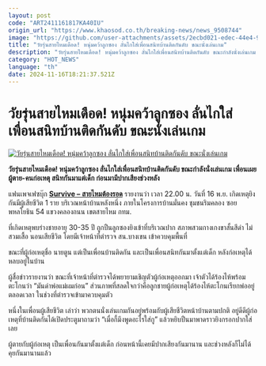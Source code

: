 ```yaml
---
layout: post
code: "ART2411161817KA40IU"
origin_url: "https://www.khaosod.co.th/breaking-news/news_9508744"
image: "https://github.com/user-attachments/assets/2ecbd021-edec-44e4-92c2-7b58b4885b2d"
title: "วัยรุ่นสายไหมเดือด! หนุ่มคว้าลูกซอง ลั่นไกใส่เพื่อนสนิทบ้านติดกันดับ ขณะนั่งเล่นเกม"
description: "วัยรุ่นสายไหมเดือด! หนุ่มคว้าลูกซอง ลั่นไกใส่เพื่อนสนิทบ้านติดกันดับ ขณะกำลังนั่งเล่นเกม เพื่อนเผยผู้ตาย-คนก่อเหตุ สนิทกันมาแต่เด็ก ก่อนมามีปากเสียงช่วงหลัง"
category: "HOT_NEWS"
language: "th"
date: 2024-11-16T18:21:37.521Z
---
```


# วัยรุ่นสายไหมเดือด! หนุ่มคว้าลูกซอง ลั่นไกใส่เพื่อนสนิทบ้านติดกันดับ ขณะนั่งเล่นเกม

[![วัยรุ่นสายไหมเดือด! หนุ่มคว้าลูกซอง ลั่นไกใส่เพื่อนสนิทบ้านติดกันดับ ขณะนั่งเล่นเกม](https://www.khaosod.co.th/wpapp/uploads/2024/11/saimai-1.jpg "วัยรุ่นสายไหมเดือด! หนุ่มคว้าลูกซอง ลั่นไกใส่เพื่อนสนิทบ้านติดกันดับ ขณะนั่งเล่นเกม")](https://www.khaosod.co.th/wpapp/uploads/2024/11/saimai-1.jpg)

**วัยรุ่นสายไหมเดือด! หนุ่มคว้าลูกซอง ลั่นไกใส่เพื่อนสนิทบ้านติดกันดับ ขณะกำลังนั่งเล่นเกม เพื่อนเผยผู้ตาย-คนก่อเหตุ สนิทกันมาแต่เด็ก ก่อนมามีปากเสียงช่วงหลัง**

แฟนเพจเฟซบุ๊ก [**Survive – สายไหมต้องรอด**](https://www.facebook.com/saimaitongrot?__cft__[0]=AZV6rQ7ePoC1MJmcCPskeAN-ZNpha_Mf4pWnFgw0DiP4lzrMTYDL96a-wYVg39Rof9eF70t91F5mDi_UAISnhT-bNwsckVWjdBZmOuo0g2hGCpSoBDp6h_hXXFsL9UJvZGmOpKcD3E1E2CvDT7XhyqPJMVcSrKO0mZOq87ZMw2IkoppmeakbnMJwK6t0MGfJeDM&__tn__=-UC%2CP-R) รายงานว่า เวลา 22.00 น. วันที่ 16 พ.ย. เกิดเหตุยิงกันมีผู้เสียชีวิต 1 ราย บริเวณหน้าบ้านหลังหนึ่ง ภายในโครงการบ้านมั่นคง ชุมชนริมคลอง ซอยพหลโยธิน 54 แขวงคลองถนน เขตสายไหม กทม.

ที่เกิดเหตุพบร่างชายอายุ 30-35 ปี ถูกปืนลูกซองยิงเข้าที่บริเวณปาก สภาพสวมกางเกงขาสั้นสีดำ ไม่สวมเสื้อ นอนเสียชีวิต โดยมีเจ้าหน้าที่ตำรวจ สน.บางเขน เข้าควบคุมพื้นที่

ขณะที่ผู้ก่อเหตุชื่อ นายตูน แต่เป็นเพื่อนบ้านติดกัน และเป็นเพื่อนสนิทกันมาตั้งแต่เด็ก หลังก่อเหตุได้หลบอยู่ในบ้าน

ผู้สื่อข่าวรายงานว่า ขณะที่เจ้าหน้าที่ตำรวจได้พยายามเชิญตัวผู้ก่อเหตุออกมา เจ้าตัวได้ร้องไห้พร้อมตะโกนว่า “มันด่าพ่อแม่ผมก่อน” ส่วนภาพที่สลดใจกว่าคือลูกชายผู้ก่อเหตุได้ร้องไห้ตะโกนเรียกพ่ออยู่ตลอดเวลา ในช่วงที่ตำรวจเข้ามาควบคุมตัว

หนึ่งในเพื่อนผู้เสียชีวิต เล่าว่า พวกตนนั่งเล่นเกมกันอยู่พร้อมกับผู้เสียชีวิตหน้าบ้านตามปกติ อยู่ดีดีผู้ก่อเหตุที่บ้านติดกันได้เปิดประตูมาถามว่า “เมื่อกี้มึงพูดอะไรใส่กู” แล้วหยิบปืนมาพาดราวยิงกรอกปากใส่เลย

ผู้ตายกับผู้ก่อเหตุ เป็นเพื่อนกันมาตั้งแต่เด็ก ก่อนหน้านี้เคยมีปากเสียงกันมานาน และช่วงหลังก็ไม่ได้คุยกันมานานแล้ว

